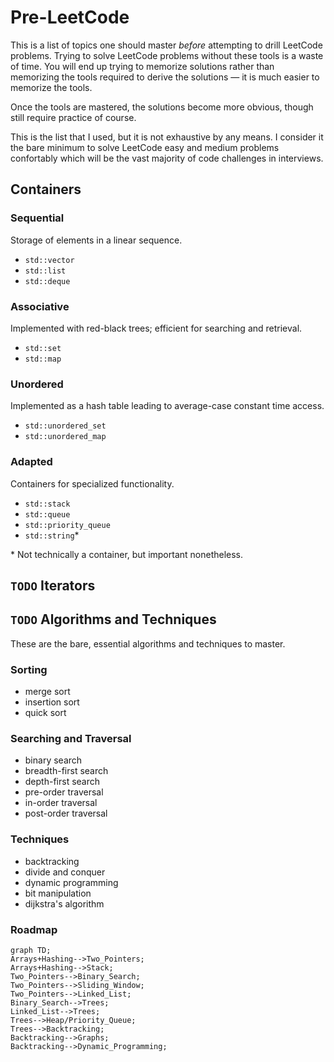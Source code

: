 # Pre-LeetCode

This is a list of topics one should master *before* attempting to drill LeetCode problems. Trying to solve LeetCode problems without these tools is a waste of time. You will end up trying to memorize solutions rather than memorizing the tools required to derive the solutions — it is much easier to memorize the tools.

Once the tools are mastered, the solutions become more obvious, though still require practice of course.

This is the list that I used, but it is not exhaustive by any means. I consider it the bare minimum to solve LeetCode easy and medium problems confortably which will be the vast majority of code challenges in interviews.

## Containers

### Sequential

Storage of elements in a linear sequence.

- `std::vector`
- `std::list`
- `std::deque`

### Associative

Implemented with red-black trees; efficient for searching and retrieval.

- `std::set`
- `std::map`

### Unordered

Implemented as a hash table leading to average-case constant time access.

- `std::unordered_set`
- `std::unordered_map`

### Adapted

Containers for specialized functionality.

- `std::stack`
- `std::queue`
- `std::priority_queue`
- `std::string`*

\* Not technically a container, but important nonetheless.

## `TODO` Iterators

## `TODO` Algorithms and Techniques

These are the bare, essential algorithms and techniques to master.

### Sorting

- merge sort
- insertion sort
- quick sort

### Searching and Traversal

- binary search
- breadth-first search
- depth-first search
- pre-order traversal
- in-order traversal
- post-order traversal

### Techniques

- backtracking
- divide and conquer
- dynamic programming
- bit manipulation
- dijkstra's algorithm

### Roadmap

```mermaid
graph TD;
Arrays+Hashing-->Two_Pointers;
Arrays+Hashing-->Stack;
Two_Pointers-->Binary_Search;
Two_Pointers-->Sliding_Window;
Two_Pointers-->Linked_List;
Binary_Search-->Trees;
Linked_List-->Trees;
Trees-->Heap/Priority_Queue;
Trees-->Backtracking;
Backtracking-->Graphs;
Backtracking-->Dynamic_Programming;
```
